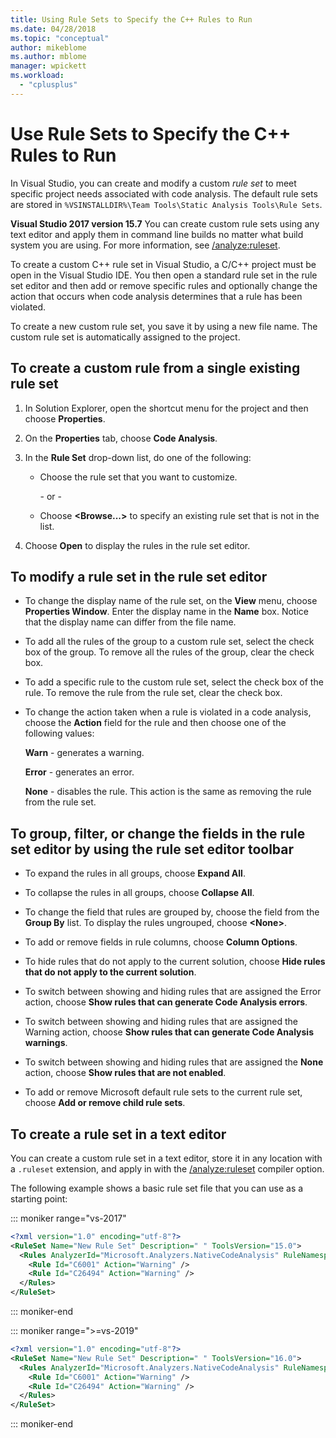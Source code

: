 ```yaml
---
title: Using Rule Sets to Specify the C++ Rules to Run
ms.date: 04/28/2018
ms.topic: "conceptual"
author: mikeblome
ms.author: mblome
manager: wpickett
ms.workload:
  - "cplusplus"
---
```

# Use Rule Sets to Specify the C++ Rules to Run

In Visual Studio, you can create and modify a custom *rule set* to meet specific project needs associated with code analysis. The default rule sets are stored in `%VSINSTALLDIR%\Team Tools\Static Analysis Tools\Rule Sets`.

**Visual Studio 2017 version 15.7**
You can create custom rule sets using any text editor and apply them in command line builds no matter what build system you are using. For more information, see [/analyze:ruleset](/cpp/build/reference/analyze-code-analysis).

To create a custom C++ rule set in Visual Studio, a C/C++ project must be open in the Visual Studio IDE. You then open a standard rule set in the rule set editor and then add or remove specific rules and optionally change the action that occurs when code analysis determines that a rule has been violated.

To create a new custom rule set, you save it by using a new file name. The custom rule set is automatically assigned to the project.

## To create a custom rule from a single existing rule set

1. In Solution Explorer, open the shortcut menu for the project and then choose **Properties**.

2. On the **Properties** tab, choose **Code Analysis**.

3. In the **Rule Set** drop-down list, do one of the following:

   - Choose the rule set that you want to customize.

     \- or -

   - Choose **\<Browse...>** to specify an existing rule set that is not in the list.

4. Choose **Open** to display the rules in the rule set editor.

## To modify a rule set in the rule set editor

- To change the display name of the rule set, on the **View** menu, choose **Properties Window**. Enter the display name in the **Name** box. Notice that the display name can differ from the file name.

- To add all the rules of the group to a custom rule set, select the check box of the group. To remove all the rules of the group, clear the check box.

- To add a specific rule to the custom rule set, select the check box of the rule. To remove the rule from the rule set, clear the check box.

- To change the action taken when a rule is violated in a code analysis, choose the **Action** field for the rule and then choose one of the following values:

     **Warn** - generates a warning.

     **Error** - generates an error.

     **None** - disables the rule. This action is the same as removing the rule from the rule set.

## To group, filter, or change the fields in the rule set editor by using the rule set editor toolbar

- To expand the rules in all groups, choose **Expand All**.

- To collapse the rules in all groups, choose **Collapse All**.

- To change the field that rules are grouped by, choose the field from the **Group By** list. To display the rules ungrouped, choose **\<None>**.

- To add or remove fields in rule columns, choose **Column Options**.

- To hide rules that do not apply to the current solution, choose **Hide rules that do not apply to the current solution**.

- To switch between showing and hiding rules that are assigned the Error action, choose **Show rules that can generate Code Analysis errors**.

- To switch between showing and hiding rules that are assigned the Warning action, choose **Show rules that can generate Code Analysis warnings**.

- To switch between showing and hiding rules that are assigned the **None** action, choose **Show rules that are not enabled**.

- To add or remove Microsoft default rule sets to the current rule set, choose **Add or remove child rule sets**.

## To create a rule set in a text editor

You can create a custom rule set in a text editor, store it in any location with a `.ruleset` extension, and apply in with the [/analyze:ruleset](/cpp/build/reference/analyze-code-analysis) compiler option.

The following example shows a basic rule set file that you can use as a starting point:

::: moniker range="vs-2017"

```xml
<?xml version="1.0" encoding="utf-8"?>
<RuleSet Name="New Rule Set" Description=" " ToolsVersion="15.0">
  <Rules AnalyzerId="Microsoft.Analyzers.NativeCodeAnalysis" RuleNamespace="Microsoft.Rules.Native">
    <Rule Id="C6001" Action="Warning" />
    <Rule Id="C26494" Action="Warning" />
  </Rules>
</RuleSet>
```

::: moniker-end

::: moniker range=">=vs-2019"

```xml
<?xml version="1.0" encoding="utf-8"?>
<RuleSet Name="New Rule Set" Description=" " ToolsVersion="16.0">
  <Rules AnalyzerId="Microsoft.Analyzers.NativeCodeAnalysis" RuleNamespace="Microsoft.Rules.Native">
    <Rule Id="C6001" Action="Warning" />
    <Rule Id="C26494" Action="Warning" />
  </Rules>
</RuleSet>
```

::: moniker-end
